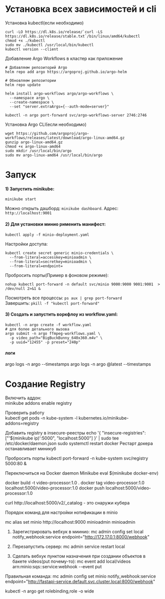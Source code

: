 # Установка всех зависимостей и cli
Установка kubectl(если необходимо)
```
curl -LO https://dl.k8s.io/release/`curl -LS https://dl.k8s.io/release/stable.txt`/bin/linux/amd64/kubectl
chmod +x ./kubectl
sudo mv ./kubectl /usr/local/bin/kubectl
kubectl version --client
```

Добавление Argo Workflows в кластер как приложение
```
# Добавляем репозиторий Argo
helm repo add argo https://argoproj.github.io/argo-helm

# Обновляем репозитории
helm repo update

helm install argo-workflows argo/argo-workflows \
  --namespace argo \
  --create-namespace \
  --set "server.extraArgs={--auth-mode=server}"

kubectl -n argo port-forward svc/argo-workflows-server 2746:2746
```

Установка Argo CLI(если необходимо)
```
wget https://github.com/argoproj/argo-workflows/releases/latest/download/argo-linux-amd64.gz
gunzip argo-linux-amd64.gz
chmod +x argo-linux-amd64
sudo mkdir /usr/local/bin/argo 
sudo mv argo-linux-amd64 /usr/local/bin/argo
```

# Запуск
#### 1) Запустить minikube:
```
minikube start
```
Можно открыть дашборд: `minikube dashboard`. Адрес: `http://localhost:9001`
    
#### 2) Для установки минио рименить манифест:
```
kubectl apply -f minio-deployment.yaml
```

Настройки доступа: 
```
kubectl create secret generic minio-credentials \
  --from-literal=accesskey=minioadmin \
  --from-literal=secretkey=minioadmin \
  --from-literal=endpoint=
```

Пробросить порты(Пример в фоновом режиме):
```
nohup kubectl port-forward -n default svc/minio 9000:9000 9001:9001  > /dev/null 2>&1 &
```     
Посмотреть все процессы: `ps aux | grep port-forward`    
Завершить: `pkill -f "kubectl port-forward"` 
   
#### 3) Создать и запустить воркфлоу из workflow.yaml:
```
kubectl -n argo create -f workflow.yaml
# для более детального вызова
argo submit -n argo ffmpeg-workflows.yaml \
  -p video_path="BigBuckBunny_640x360.m4v" \
  -p uuid="12455" -p preset="240p"
```

#### логи
argo logs -n argo <workflow-name> --timestamps
argo logs -n argo @latest --timestamps

# Создание Registry  
Включить аддон:  
minikube addons enable registry  

Проверить работу  
kubectl get pods -n kube-system -l kubernetes.io/minikube-addons=registry  

Добавить registry в insecure-реестры
echo '{
  "insecure-registries": ["'$(minikube ip)':5000", "localhost:5000"]
}' | sudo tee /etc/docker/daemon.json
sudo systemctl restart docker
Рестарт докера останавливает миникуб

Пробросить порты
kubectl port-forward -n kube-system svc/registry 5000:80 &


Переключиться на Docker daemon Minikube
eval $(minikube docker-env)

docker build -t video-processor:1.0 .
docker tag video-processor:1.0 localhost:5000/video-processor:1.0
docker push localhost:5000/video-processor:1.0

curl http://localhost:5000/v2/_catalog - это снаружи кубера


Порядок команд для настройки нотификации в minio

mc alias set minio http://localhost:9000 minioadmin minioadmin

1) Зарегистрировать вебхук в миинио:  mc admin config set local notify_webhook:service endpoint="http://172.17.0.1:8000/webhook"

2) Перезапустить сервер: mc admin service restart local

3) Сделать вебхук пунктом назначения при создании объектов в бакете videos(put почему-то): mc event add local/videos arn:minio:sqs::service:webhook --event put

Правильная команда:
mc admin config set minio notify_webhook:service endpoint="http://fastapi-service.default.svc.cluster.local:8000/webhook"

kubectl -n argo get rolebinding,role -o wide